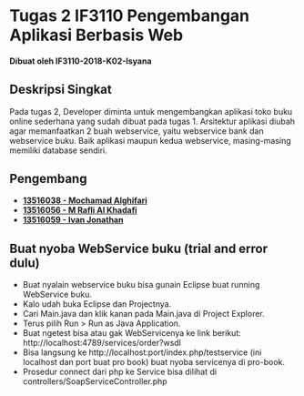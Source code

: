 # Tugas 2 IF3110 Pengembangan Aplikasi Berbasis Web
#### Dibuat oleh IF3110-2018-K02-Isyana

## Deskripsi Singkat

Pada tugas 2, Developer diminta untuk mengembangkan aplikasi toko buku online sederhana yang sudah dibuat pada tugas 1. Arsitektur aplikasi diubah agar memanfaatkan 2 buah webservice, yaitu webservice bank dan webservice buku. Baik aplikasi maupun kedua webservice, masing-masing memiliki database sendiri.

## Pengembang

- **[13516038 - Mochamad Alghifari](http://gitlab.informatika.org/mo.alghifari)**
- **[13516056 - M Rafli Al Khadafi](http://gitlab.informatika.org/raflyalk)**
- **[13516059 - Ivan Jonathan](http://gitlab.informatika.org/ivanj09)**

## Buat nyoba WebService buku (trial and error dulu)
- Buat nyalain webservice buku bisa gunain Eclipse buat running WebService buku.
- Kalo udah buka Eclipse dan Projectnya.
- Cari Main.java dan klik kanan pada Main.java di Project Explorer.
- Terus pilih Run > Run as Java Application.
- Buat ngetest bisa atau gak WebServicenya ke link berikut: http://localhost:4789/services/order?wsdl
- Bisa langsung ke http://localhost:port/index.php/testservice (ini localhost dan port buat pro book) buat nyoba servicenya di pro-book.
- Prosedur connect dari php ke Service bisa dilihat di controllers/SoapServiceController.php
